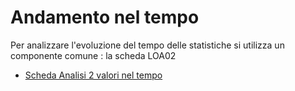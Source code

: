 # Andamento nel tempo
Per analizzare l'evoluzione del tempo delle statistiche si utilizza un componente comune :  la scheda LOA02

- [Scheda Analisi 2 valori nel tempo](Sorgenti/V2/LOCOS/V2LOCOSA02.md)
